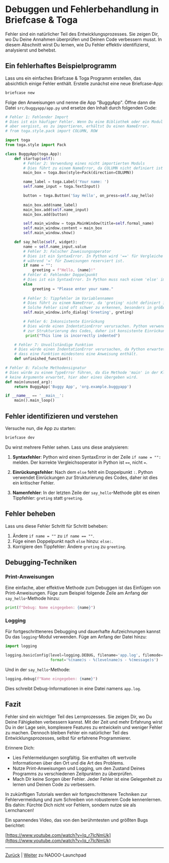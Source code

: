 # Debuggen und Fehlerbehandlung in Briefcase & Toga

Fehler sind ein natürlicher Teil des Entwicklungsprozesses. Sie zeigen Dir, wo Du Deine Annahmen überprüfen und Deinen Code verbessern musst. In diesem Abschnitt wirst Du lernen, wie Du Fehler effektiv identifizierst, analysierst und behebst.

## Ein fehlerhaftes Beispielprogramm

Lass uns ein einfaches Briefcase & Toga Programm erstellen, das absichtlich einige Fehler enthält. Erstelle zunächst eine neue Briefcase-App:

```bash
briefcase new
```

Folge den Anweisungen und nenne die App "BuggyApp". Öffne dann die Datei `src/buggyapp/app.py` und ersetze den Inhalt durch folgenden Code:

```python
# Fehler 1: Fehlender Import
# Dies ist ein häufiger Fehler. Wenn Du eine Bibliothek oder ein Modul verwendest, 
# aber vergisst, es zu importieren, erhältst Du einen NameError.
# from toga.style.pack import COLUMN, ROW

import toga
from toga.style import Pack

class BuggyApp(toga.App):
    def startup(self):
        # Fehler 2: Verwendung eines nicht importierten Moduls
        # Dies führt zu einem NameError, da COLUMN nicht definiert ist
        main_box = toga.Box(style=Pack(direction=COLUMN))

        name_label = toga.Label('Your name: ')
        self.name_input = toga.TextInput()

        button = toga.Button('Say Hello', on_press=self.say_hello)
        
        main_box.add(name_label)
        main_box.add(self.name_input)
        main_box.add(button)

        self.main_window = toga.MainWindow(title=self.formal_name)
        self.main_window.content = main_box
        self.main_window.show()

    def say_hello(self, widget):
        name = self.name_input.value
        # Fehler 3: Falscher Zuweisungsoperator
        # Dies ist ein SyntaxError. In Python wird '==' für Vergleiche verwendet, 
        # während '=' für Zuweisungen reserviert ist.
        if name = "":
            greeting = f"Hello, {name}!"
        # Fehler 4: Fehlender Doppelpunkt
        # Dies ist ein SyntaxError. In Python muss nach einem 'else' immer ein ':' folgen.
        else
            greeting = "Please enter your name."
        
        # Fehler 5: Tippfehler im Variablennamen
        # Dies führt zu einem NameError, da 'greting' nicht definiert ist.
        # Solche Fehler sind oft schwer zu erkennen, besonders in größeren Codebasen.
        self.main_window.info_dialog('Greeting', greting)

        # Fehler 6: Inkonsistente Einrückung
        # Dies würde einen IndentationError verursachen. Python verwendet Einrückungen
        # zur Strukturierung des Codes, daher ist konsistente Einrückung entscheidend.
         print("This line is incorrectly indented")

    # Fehler 7: Unvollständige Funktion
    # Dies würde einen IndentationError verursachen, da Python erwartet, 
    # dass eine Funktion mindestens eine Anweisung enthält.
    def unfinished_function():

# Fehler 8: Falsche Methodensignatur
# Dies würde zu einem TypeError führen, da die Methode 'main' in der Klasse 'toga.App'
# keine Argumente erwartet, hier aber eines übergeben wird.
def main(unused_arg):
    return BuggyApp('Buggy App', 'org.example.buggyapp')

if __name__ == '__main__':
    main().main_loop()
```

## Fehler identifizieren und verstehen

Versuche nun, die App zu starten:

```bash
briefcase dev
```

Du wirst mehrere Fehler sehen. Lass uns diese analysieren:

1. **Syntaxfehler**: Python wird einen SyntaxError in der Zeile `if name = "":` melden. Der korrekte Vergleichsoperator in Python ist `==`, nicht `=`.

2. **Einrückungsfehler**: Nach dem `else` fehlt ein Doppelpunkt `:`. Python verwendet Einrückungen zur Strukturierung des Codes, daher ist dies ein kritischer Fehler.

3. **Namenfehler**: In der letzten Zeile der `say_hello`-Methode gibt es einen Tippfehler: `greting` statt `greeting`.

## Fehler beheben

Lass uns diese Fehler Schritt für Schritt beheben:

1. Ändere `if name = ""` zu `if name == ""`.
2. Füge einen Doppelpunkt nach `else` hinzu: `else:`.
3. Korrigiere den Tippfehler: Ändere `greting` zu `greeting`.

## Debugging-Techniken

### Print-Anweisungen

Eine einfache, aber effektive Methode zum Debuggen ist das Einfügen von Print-Anweisungen. Füge zum Beispiel folgende Zeile am Anfang der `say_hello`-Methode hinzu:

```python
print(f"Debug: Name eingegeben: {name}")
```

### Logging

Für fortgeschritteneres Debugging und dauerhafte Aufzeichnungen kannst Du das `logging`-Modul verwenden. Füge am Anfang der Datei hinzu:

```python
import logging

logging.basicConfig(level=logging.DEBUG, filename='app.log', filemode='w',
                    format='%(name)s - %(levelname)s - %(message)s')
```

Und in der `say_hello`-Methode:

```python
logging.debug(f"Name eingegeben: {name}")
```

Dies schreibt Debug-Informationen in eine Datei namens `app.log`.

## Fazit

Fehler sind ein wichtiger Teil des Lernprozesses. Sie zeigen Dir, wo Du Deine Fähigkeiten verbessern kannst. Mit der Zeit und mehr Erfahrung wirst Du in der Lage sein, komplexere Features zu entwickeln und weniger Fehler zu machen. Dennoch bleiben Fehler ein natürlicher Teil des Entwicklungsprozesses, selbst für erfahrene Programmierer.

Erinnere Dich:

- Lies Fehlermeldungen sorgfältig. Sie enthalten oft wertvolle Informationen über den Ort und die Art des Problems.
- Nutze Print-Anweisungen und Logging, um den Zustand Deines Programms zu verschiedenen Zeitpunkten zu überprüfen.
- Mach Dir keine Sorgen über Fehler. Jeder Fehler ist eine Gelegenheit zu lernen und Deinen Code zu verbessern.

In zukünftigen Tutorials werden wir fortgeschrittenere Techniken zur Fehlervermeidung und zum Schreiben von robusterem Code kennenlernen. Bis dahin: Fürchte Dich nicht vor Fehlern, sondern nutze sie als Lernchancen!

Ein spannendes Video, das von den berühmtesten und größten Bugs berichtet:

[https://www.youtube.com/watch?v=Iq_r7IcNmUk](https://www.youtube.com/watch?v=Iq_r7IcNmUk)

---

[Zurück](../README.md) | [Weiter](../02-launchpad/README.md) zu NADOO-Launchpad
